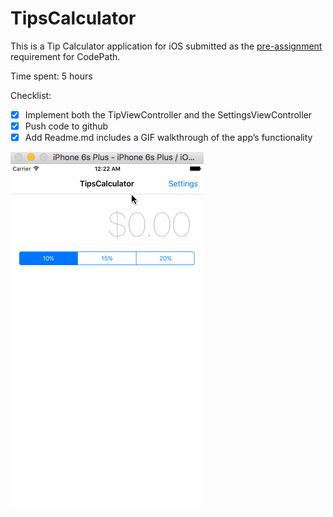 # TipsCalculator
This is a Tip Calculator application for iOS submitted as the [pre-assignment](hhttp://courses.coderschool.vn/swift/prework) requirement for CodePath.

Time spent: 5 hours

Checklist:
* [x] Implement both the TipViewController and the SettingsViewController
* [x] Push code to github
* [x] Add Readme.md includes a GIF walkthrough of the app’s functionality

![Video Walkthrough](tipCalculator.gif)
